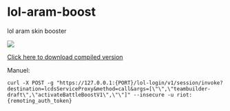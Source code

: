 # lol-aram-boost
lol aram skin booster

[![](https://cdn.discordapp.com/attachments/826435100526772295/839628875301519360/unknown.png)](https://cdn.discordapp.com/attachments/826435100526772295/839628875301519360/unknown.png)

[Click here to download compiled version](https://github.com/rootkral4/lol-aram-boost/releases/tag/v1.0 "Click here to download compiled version")

Manuel:

`curl -X POST -g "https://127.0.0.1:{PORT}/lol-login/v1/session/invoke?destination=lcdsServiceProxy&method=call&args=[\"\",\"teambuilder-draft\",\"activateBattleBoostV1\",\"\"]" --insecure -u riot:{remoting_auth_token}`
